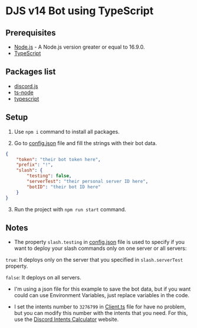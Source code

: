 # DJS v14 Bot using TypeScript 

## Prerequisites
* [Node.js](https://nodejs.org/es/) - A Node.js version greater or equal to 16.9.0.
* [TypeScript](https://www.typescriptlang.org/download)

## Packages list
* [discord.js](https://github.com/discordjs/discord.js/)
* [ts-node](https://github.com/TypeStrong/ts-node)
* [typescript](https://github.com/Microsoft/TypeScript)

## Setup

1. Use `npm i` command to install all packages.

2. Go to [config.json](config.json) file and fill the strings with their bot data.
```json
{
    "token": "their bot token here",
    "prefix": "!",
    "slash": {
        "testing": false,
        "serverTest": "their personal server ID here",
        "botID": "their bot ID here"
    }
}
```

3. Run the project with `npm run start` command.

## Notes

* The property `slash.testing` in [config.json](config.json) file is used to specify if you want to deploy your slash commands only on one server or all servers:

`true`: It deploys only on the server that you specified in `slash.serverTest` property.

`false`: It deploys on all servers.

* I'm using a json file for this example to save the bot data, but if you want could can use Environment Variables, just replace variables in the code.

* I set the intents number to `3276799` in [Client.ts](src/Client.ts) file for have no problem, but you can modify this number with the intents that you need. For this, use the [Discord Intents Calculator](https://discord-intents-calculator.vercel.app/) website.
